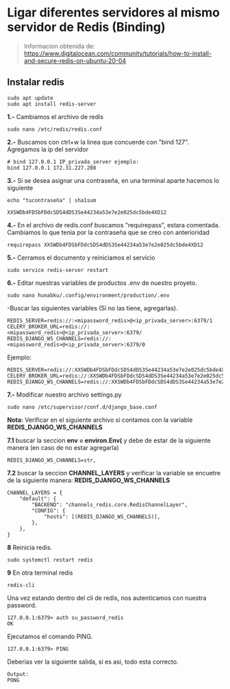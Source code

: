 # Ligar diferentes servidores al mismo servidor de Redis (Binding)

> Informacion obtenida de: https://www.digitalocean.com/community/tutorials/how-to-install-and-secure-redis-on-ubuntu-20-04

## Instalar redis

    sudo apt update
    sudo apt install redis-server

__1.-__ Cambiamos el archivo de redis
    
    sudo nano /etc/redis/redis.conf

__2.-__ Buscamos con ctrl+w la linea que concuerde con "bind 127". Agregamos la ip del servidor

    # bind 127.0.0.1 IP_privada_server ejemplo: 
    bind 127.0.0.1 172.31.227.208

__3.-__ Si se desea asignar una contraseña, en una terminal aparte hacemos lo siguiente
    
    echo "tucontraseña" | sha1sum
    
    XXSWDb4FDSbFDdcSDS4dDS3Se44234a53e7e2e025dc5bde4XD12
    
__4.-__ En el archivo de redis.conf buscamos "requirepass", estara comentada. Cambiamos lo que tenia por la contraseña que se creo con anterioridad

    requirepass XXSWDb4FDSbFDdcSDS4dDS3Se44234a53e7e2e025dc5bde4XD12

__5.-__ Cerramos el documento y reiniciamos el servicio
    
    sudo service redis-server restart


__6.-__ Editar nuestras variables de productos .env de nuestro proyeto.

    sudo nano hunabku/.config/environment/production/.env
    
-Buscar las siguientes variables (Si no las tiene, agregarlas).
    
    REDIS_SERVER=redis://:<mipassword_redis>@<ip_privada_server>:6379/1
    CELERY_BROKER_URL=redis://:<mipassword_redis>@<ip_privada_server>:6379/
    REDIS_DJANGO_WS_CHANNELS=redis://:<mipassword_redis>@<ip_privada_server>:6379/0
    
Ejemplo:

    REDIS_SERVER=redis://:XXSWDb4FDSbFDdcSDS4dDS3Se44234a53e7e2e025dc5bde4XD12@172.31.227.208:6379/1
    CELERY_BROKER_URL=redis://:XXSWDb4FDSbFDdcSDS4dDS3Se44234a53e7e2e025dc5bde4XD12@172.31.227.208:6379/
    REDIS_DJANGO_WS_CHANNELS=redis://:XXSWDb4FDSbFDdcSDS4dDS3Se44234a53e7e2e025dc5bde4XD12@172.20.1.89:6379/0
    
__7.-__ Modificar nuestro archivo settings.py

    sudo nano /etc/supervisor/conf.d/django_base.conf

**Nota:** Verificar en el siguiente archivo si contamos con la variable **REDIS_DJANGO_WS_CHANNELS**

__7.1__ buscar la seccion **env = environ.Env(** y debe de estar de la siguiente manera (en caso de no estar agregarla)

    REDIS_DJANGO_WS_CHANNELS=str,

__7.2__ buscar la seccion **CHANNEL_LAYERS** y verificar la variable se encuetre de la siguiente manera: **REDIS_DJANGO_WS_CHANNELS**

```
CHANNEL_LAYERS = {
    "default": {
        "BACKEND": "channels_redis.core.RedisChannelLayer",
        "CONFIG": {
            "hosts": [(REDIS_DJANGO_WS_CHANNELS)],
        },
    },
}
```


__8__ Reinicia redis.

    sudo systemctl restart redis

__9__ En otra terminal redis

    redis-cli

Una vez estando dentro del cli de redis, nos autenticamos con nuestra password.

    127.0.0.1:6379> auth su_password_redis
    OK

Ejecutamos el comando PING.

    127.0.0.1:6379> PING

Deberias ver la siguiente salida, si es asi, todo esta correcto.

    Output:
    PONG